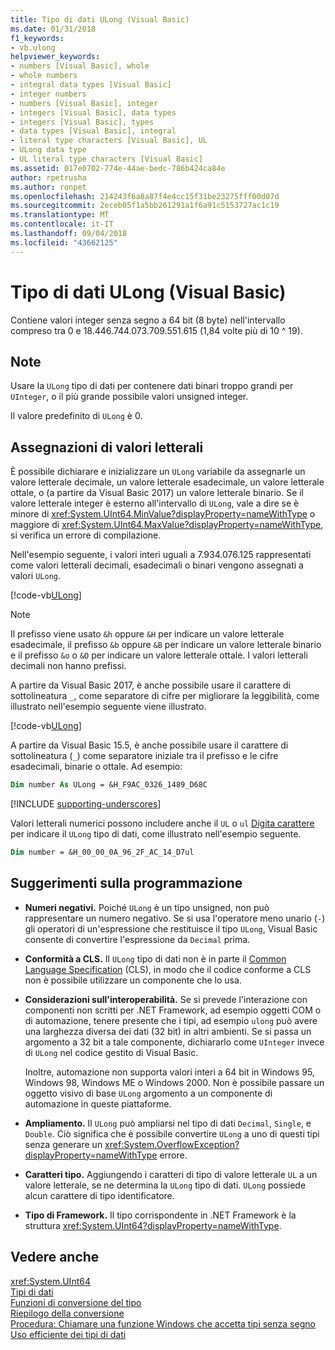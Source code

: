 ```yaml
---
title: Tipo di dati ULong (Visual Basic)
ms.date: 01/31/2018
f1_keywords:
- vb.ulong
helpviewer_keywords:
- numbers [Visual Basic], whole
- whole numbers
- integral data types [Visual Basic]
- integer numbers
- numbers [Visual Basic], integer
- integers [Visual Basic], data types
- integers [Visual Basic], types
- data types [Visual Basic], integral
- literal type characters [Visual Basic], UL
- ULong data type
- UL literal type characters [Visual Basic]
ms.assetid: 017e0702-774e-44ae-bedc-786b424ca84e
author: rpetrusha
ms.author: ronpet
ms.openlocfilehash: 214243f6a8a87f4e4cc15f31be23275fff00d07d
ms.sourcegitcommit: 2eceb05f1a5bb261291a1f6a91c5153727ac1c19
ms.translationtype: MT
ms.contentlocale: it-IT
ms.lasthandoff: 09/04/2018
ms.locfileid: "43662125"
---
```

# <a name="ulong-data-type-visual-basic"></a>Tipo di dati ULong (Visual Basic)

Contiene valori integer senza segno a 64 bit (8 byte) nell'intervallo compreso tra 0 e 18.446.744.073.709.551.615 (1,84 volte più di 10 ^ 19).  
  
## <a name="remarks"></a>Note

Usare la `ULong` tipo di dati per contenere dati binari troppo grandi per `UInteger`, o il più grande possibile valori unsigned integer.  
  
Il valore predefinito di `ULong` è 0.

## <a name="literal-assignments"></a>Assegnazioni di valori letterali

È possibile dichiarare e inizializzare un `ULong` variabile da assegnarle un valore letterale decimale, un valore letterale esadecimale, un valore letterale ottale, o (a partire da Visual Basic 2017) un valore letterale binario. Se il valore letterale integer è esterno all'intervallo di `ULong`, vale a dire se è minore di <xref:System.UInt64.MinValue?displayProperty=nameWithType> o maggiore di <xref:System.UInt64.MaxValue?displayProperty=nameWithType>, si verifica un errore di compilazione.

Nell'esempio seguente, i valori interi uguali a 7.934.076.125 rappresentati come valori letterali decimali, esadecimali o binari vengono assegnati a valori `ULong`.
  
[!code-vb[ULong](../../../../samples/snippets/visualbasic/language-reference/data-types/numeric-literals.vb#ULong)]

> [!NOTE] 
> Il prefisso viene usato `&h` oppure `&H` per indicare un valore letterale esadecimale, il prefisso `&b` oppure `&B` per indicare un valore letterale binario e il prefisso `&o` o `&O` per indicare un valore letterale ottale. I valori letterali decimali non hanno prefissi.

A partire da Visual Basic 2017, è anche possibile usare il carattere di sottolineatura `_`, come separatore di cifre per migliorare la leggibilità, come illustrato nell'esempio seguente viene illustrato.

[!code-vb[ULong](../../../../samples/snippets/visualbasic/language-reference/data-types/numeric-literals.vb#LongS)]

A partire da Visual Basic 15.5, è anche possibile usare il carattere di sottolineatura (`_`) come separatore iniziale tra il prefisso e le cifre esadecimali, binarie o ottale. Ad esempio:

```vb
Dim number As ULong = &H_F9AC_0326_1489_D68C
```

[!INCLUDE [supporting-underscores](../../../../includes/vb-separator-langversion.md)]

Valori letterali numerici possono includere anche il `UL` o `ul` [Digita carattere](../../programming-guide\language-features\data-types/type-characters.md) per indicare il `ULong` tipo di dati, come illustrato nell'esempio seguente.

```vb
Dim number = &H_00_00_0A_96_2F_AC_14_D7ul
```

## <a name="programming-tips"></a>Suggerimenti sulla programmazione
  
-   **Numeri negativi.** Poiché `ULong` è un tipo unsigned, non può rappresentare un numero negativo. Se si usa l'operatore meno unario (`-`) gli operatori di un'espressione che restituisce il tipo `ULong`, Visual Basic consente di convertire l'espressione da `Decimal` prima.  
  
-   **Conformità a CLS.** Il `ULong` tipo di dati non è in parte il [Common Language Specification](http://www.ecma-international.org/publications/standards/Ecma-335.htm) (CLS), in modo che il codice conforme a CLS non è possibile utilizzare un componente che lo usa.  
  
-   **Considerazioni sull'interoperabilità.** Se si prevede l'interazione con componenti non scritti per .NET Framework, ad esempio oggetti COM o di automazione, tenere presente che i tipi, ad esempio `ulong` può avere una larghezza diversa dei dati (32 bit) in altri ambienti. Se si passa un argomento a 32 bit a tale componente, dichiararlo come `UInteger` invece di `ULong` nel codice gestito di Visual Basic.  
  
     Inoltre, automazione non supporta valori interi a 64 bit in Windows 95, Windows 98, Windows ME o Windows 2000. Non è possibile passare un oggetto visivo di base `ULong` argomento a un componente di automazione in queste piattaforme.  
  
-   **Ampliamento.** Il `ULong` può ampliarsi nel tipo di dati `Decimal`, `Single`, e `Double`. Ciò significa che è possibile convertire `ULong` a uno di questi tipi senza generare un <xref:System.OverflowException?displayProperty=nameWithType> errore.  
  
-   **Caratteri tipo.** Aggiungendo i caratteri di tipo di valore letterale `UL` a un valore letterale, se ne determina la `ULong` tipo di dati. `ULong` possiede alcun carattere di tipo identificatore.
  
-   **Tipo di Framework.** Il tipo corrispondente in .NET Framework è la struttura <xref:System.UInt64?displayProperty=nameWithType>.  
  
## <a name="see-also"></a>Vedere anche

 <xref:System.UInt64>  
 [Tipi di dati](../../../visual-basic/language-reference/data-types/index.md)  
 [Funzioni di conversione del tipo](../../../visual-basic/language-reference/functions/type-conversion-functions.md)  
 [Riepilogo della conversione](../../../visual-basic/language-reference/keywords/conversion-summary.md)  
 [Procedura: Chiamare una funzione Windows che accetta tipi senza segno](../../../visual-basic/programming-guide/com-interop/how-to-call-a-windows-function-that-takes-unsigned-types.md)  
 [Uso efficiente dei tipi di dati](../../../visual-basic/programming-guide/language-features/data-types/efficient-use-of-data-types.md)
